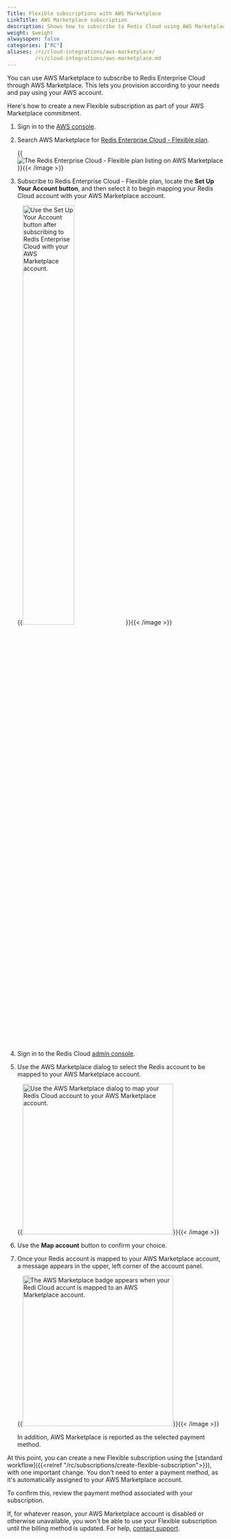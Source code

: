 ```yaml
---
Title: Flexible subscriptions with AWS Marketplace
LinkTitle: AWS Marketplace subscription
description: Shows how to subscribe to Redis Cloud using AWS Marketplace
weight: $weight
alwaysopen: false
categories: ["RC"]
aliases: /rc/cloud-integrations/aws-marketplace/
         /rc/cloud-integrations/aws-marketplace.md
---
```


You can use AWS Marketplace to subscribe to Redis Enterprise Cloud through AWS Marketplace.  This lets you provision according to your needs and pay using your AWS account.

Here's how to create a new Flexible subscription as part of your AWS Marketplace commitment.

1.  Sign in to the [AWS console](https://console.aws.amazon.com/).

1.  Search AWS Marketplace for [Redis Enterprise Cloud - Flexible plan](https://aws.amazon.com/marketplace/pp/prodview-mwscixe4ujhkq).

    {{<image filename="images/rc/aws-marketplace-rc-flexible-plan.png" alt="The Redis Enterprise Cloud - Flexible plan listing on AWS Marketplace" >}}{{< /image >}}

1.  Subscribe to Redis Enterprise Cloud - Flexible plan, locate the **Set Up Your Account button**, and then select it to begin mapping your Redis Cloud account with your AWS Marketplace account.

    {{<image filename="images/rc/aws-marketplace-account-setup-button.png" alt="Use the Set Up Your Account button after subscribing to Redis Enterprise Cloud with your AWS Marketplace account." width="50%">}}{{< /image >}}

1.  Sign in to the Redis Cloud [admin console](https://app.redislabs.com).

1.  Use the AWS Marketplace dialog to select the Redis account to be mapped to your AWS Marketplace account.

    {{<image filename="images/rc/aws-marketplace-map-account-dialog.png" alt="Use the AWS Marketplace dialog to map your Redis Cloud account to your AWS Marketplace account." width="350px">}}{{< /image >}}

1.  Use the **Map account** button to confirm your choice.

1.  Once your Redis account is mapped to your AWS Marketplace account, a message appears in the upper, left corner of the account panel.

    {{<image filename="images/rc/aws-marketplace-billing-badge.png" alt="The AWS Marketplace badge appears when your Redi Cloud accunt is mapped to an AWS Marketplace account." width="350px">}}{{< /image >}}

    In addition, AWS Marketplace is reported as the selected payment method.

At this point, you can create a new Flexible subscription using the [standard workflow]({{<relref "/rc/subscriptions/create-flexible-subscription">}}), with one important change. You don't need to enter a payment method, as it's automatically assigned to your AWS Marketplace account.

To confirm this, review the payment method associated with your subscription.

If, for whatever reason, your AWS Marketplace account is disabled or otherwise unavailable, you won't be able to use your Flexible subscription until the billing method is updated.  For help, [contact support](https://redis.com/company/support/).
